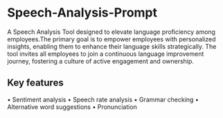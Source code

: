 # Speech-Analysis-Prompt


A Speech Analysis Tool designed to elevate language proficiency among employees.The primary goal is to empower employees with personalized insights, enabling them to enhance their 
language skills strategically. The tool invites all employees to join a continuous language improvement journey, fostering a culture of active engagement and ownership.

## Key features
• Sentiment analysis
• Speech rate analysis
• Grammar checking
• Alternative word 
suggestions
• Pronunciation

